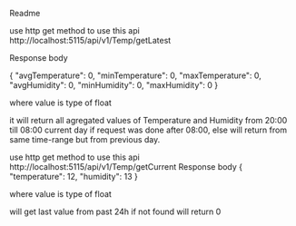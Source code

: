 Readme

use http get method to use this api
http://localhost:5115/api/v1/Temp/getLatest
	
Response body

{
  "avgTemperature": 0,
  "minTemperature": 0,
  "maxTemperature": 0,
  "avgHumidity": 0,
  "minHumidity": 0,
  "maxHumidity": 0
}

where value is type of float

it will return all agregated values of Temperature and Humidity from 20:00 till 08:00 current day if request was done after 08:00, else will return from same time-range but from previous day.

use http get method to use this api
http://localhost:5115/api/v1/Temp/getCurrent
Response body
{
  "temperature": 12,
  "humidity": 13
}

where value is type of float

will get last value from past 24h if not found will return 0
